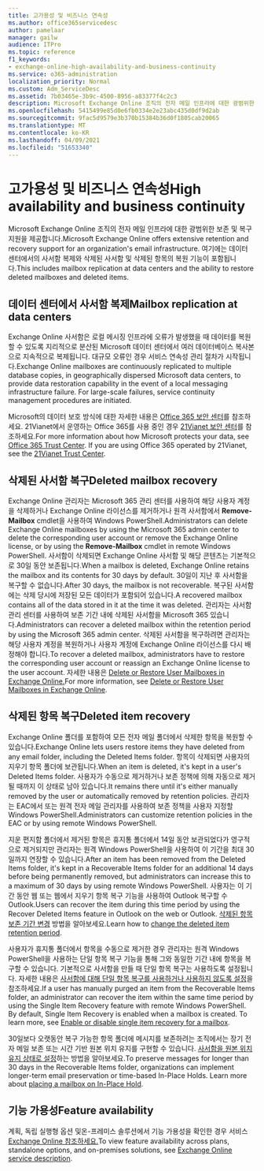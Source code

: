```yaml
---
title: 고가용성 및 비즈니스 연속성
ms.author: office365servicedesc
author: pamelaar
manager: gailw
audience: ITPro
ms.topic: reference
f1_keywords:
- exchange-online-high-availability-and-business-continuity
ms.service: o365-administration
localization_priority: Normal
ms.custom: Adm_ServiceDesc
ms.assetid: 7b03465e-3b9c-4500-8956-a83377f4c2c3
description: Microsoft Exchange Online 조직의 전자 메일 인프라에 대한 광범위한 보존 및 복구 지원을 제공합니다. 여기에는 데이터 센터에서의 사서함 복제와 삭제된 사서함 및 삭제된 항목의 복원 기능이 포함됩니다.
ms.openlocfilehash: 5415499e85d0e6fb0334e2e23abc435d0df9d2ab
ms.sourcegitcommit: 9fac5d9579e3b370b15384b36d0f1805cab20065
ms.translationtype: MT
ms.contentlocale: ko-KR
ms.lasthandoff: 04/09/2021
ms.locfileid: "51653340"
---
```

# <a name="high-availability-and-business-continuity"></a><span data-ttu-id="8b8ba-104">고가용성 및 비즈니스 연속성</span><span class="sxs-lookup"><span data-stu-id="8b8ba-104">High availability and business continuity</span></span>

<span data-ttu-id="8b8ba-105">Microsoft Exchange Online 조직의 전자 메일 인프라에 대한 광범위한 보존 및 복구 지원을 제공합니다.</span><span class="sxs-lookup"><span data-stu-id="8b8ba-105">Microsoft Exchange Online offers extensive retention and recovery support for an organization's email infrastructure.</span></span> <span data-ttu-id="8b8ba-106">여기에는 데이터 센터에서의 사서함 복제와 삭제된 사서함 및 삭제된 항목의 복원 기능이 포함됩니다.</span><span class="sxs-lookup"><span data-stu-id="8b8ba-106">This includes mailbox replication at data centers and the ability to restore deleted mailboxes and deleted items.</span></span>
  
## <a name="mailbox-replication-at-data-centers"></a><span data-ttu-id="8b8ba-107">데이터 센터에서 사서함 복제</span><span class="sxs-lookup"><span data-stu-id="8b8ba-107">Mailbox replication at data centers</span></span>

<span data-ttu-id="8b8ba-p103">Exchange Online 사서함은 로컬 메시징 인프라에 오류가 발생했을 때 데이터를 복원할 수 있도록 지리적으로 분산된 Microsoft 데이터 센터에서 여러 데이터베이스 복사본으로 지속적으로 복제됩니다. 대규모 오류인 경우 서비스 연속성 관리 절차가 시작됩니다.</span><span class="sxs-lookup"><span data-stu-id="8b8ba-p103">Exchange Online mailboxes are continuously replicated to multiple database copies, in geographically dispersed Microsoft data centers, to provide data restoration capability in the event of a local messaging infrastructure failure. For large-scale failures, service continuity management procedures are initiated.</span></span>
  
<span data-ttu-id="8b8ba-p104">Microsoft의 데이터 보호 방식에 대한 자세한 내용은 [Office 365 보안 센터](https://go.microsoft.com/fwlink/p/?LinkId=299135)를 참조하세요. 21Vianet에서 운영하는 Office 365를 사용 중인 경우 [21Vianet 보안 센터](https://www.21vbluecloud.com/office365/trustcenter/onlineservices.mdl)를 참조하세요.</span><span class="sxs-lookup"><span data-stu-id="8b8ba-p104">For more information about how Microsoft protects your data, see [Office 365 Trust Center](https://go.microsoft.com/fwlink/p/?LinkId=299135). If you are using Office 365 operated by 21Vianet, see the [21Vianet Trust Center](https://www.21vbluecloud.com/office365/trustcenter/onlineservices.mdl).</span></span>
  
## <a name="deleted-mailbox-recovery"></a><span data-ttu-id="8b8ba-112">삭제된 사서함 복구</span><span class="sxs-lookup"><span data-stu-id="8b8ba-112">Deleted mailbox recovery</span></span>

<span data-ttu-id="8b8ba-113">Exchange Online 관리자는 Microsoft 365 관리 센터를 사용하여 해당 사용자 계정을 삭제하거나 Exchange Online 라이선스를 제거하거나 원격 사서함에서 **Remove-Mailbox** cmdlet을 사용하여 Windows PowerShell.</span><span class="sxs-lookup"><span data-stu-id="8b8ba-113">Administrators can delete Exchange Online mailboxes by using the Microsoft 365 admin center to delete the corresponding user account or remove the Exchange Online license, or by using the **Remove-Mailbox** cmdlet in remote Windows PowerShell.</span></span> <span data-ttu-id="8b8ba-114">사서함이 삭제되면 Exchange Online 사서함 및 해당 콘텐츠는 기본적으로 30일 동안 보존됩니다.</span><span class="sxs-lookup"><span data-stu-id="8b8ba-114">When a mailbox is deleted, Exchange Online retains the mailbox and its contents for 30 days by default.</span></span> <span data-ttu-id="8b8ba-115">30일이 지난 후 사서함을 복구할 수 없습니다.</span><span class="sxs-lookup"><span data-stu-id="8b8ba-115">After 30 days, the mailbox is not recoverable.</span></span> <span data-ttu-id="8b8ba-116">복구된 사서함에는 삭제 당시에 저장된 모든 데이터가 포함되어 있습니다.</span><span class="sxs-lookup"><span data-stu-id="8b8ba-116">A recovered mailbox contains all of the data stored in it at the time it was deleted.</span></span> <span data-ttu-id="8b8ba-117">관리자는 사서함 관리 센터를 사용하여 보존 기간 내에 삭제된 사서함을 Microsoft 365 있습니다.</span><span class="sxs-lookup"><span data-stu-id="8b8ba-117">Administrators can recover a deleted mailbox within the retention period by using the Microsoft 365 admin center.</span></span> <span data-ttu-id="8b8ba-118">삭제된 사서함을 복구하려면 관리자는 해당 사용자 계정을 복원하거나 사용자 계정에 Exchange Online 라이선스를 다시 배정해야 합니다.</span><span class="sxs-lookup"><span data-stu-id="8b8ba-118">To recover a deleted mailbox, administrators have to restore the corresponding user account or reassign an Exchange Online license to the user account.</span></span> <span data-ttu-id="8b8ba-119">자세한 내용은 [Delete or Restore User Mailboxes in Exchange Online.](/exchange/recipients-in-exchange-online/delete-or-restore-mailboxes)</span><span class="sxs-lookup"><span data-stu-id="8b8ba-119">For more information, see [Delete or Restore User Mailboxes in Exchange Online](/exchange/recipients-in-exchange-online/delete-or-restore-mailboxes).</span></span>
  
## <a name="deleted-item-recovery"></a><span data-ttu-id="8b8ba-120">삭제된 항목 복구</span><span class="sxs-lookup"><span data-stu-id="8b8ba-120">Deleted item recovery</span></span>

<span data-ttu-id="8b8ba-121">Exchange Online 폴더를 포함하여 모든 전자 메일 폴더에서 삭제한 항목을 복원할 수 있습니다.</span><span class="sxs-lookup"><span data-stu-id="8b8ba-121">Exchange Online lets users restore items they have deleted from any email folder, including the Deleted Items folder.</span></span> <span data-ttu-id="8b8ba-122">항목이 삭제되면 사용자의 지우기 항목 폴더에 보관됩니다.</span><span class="sxs-lookup"><span data-stu-id="8b8ba-122">When an item is deleted, it's kept in a user's Deleted Items folder.</span></span> <span data-ttu-id="8b8ba-123">사용자가 수동으로 제거하거나 보존 정책에 의해 자동으로 제거될 때까지 이 상태로 남아 있습니다.</span><span class="sxs-lookup"><span data-stu-id="8b8ba-123">It remains there until it's either manually removed by the user or automatically removed by retention policies.</span></span> <span data-ttu-id="8b8ba-124">관리자는 EAC에서 또는 원격 전자 메일 관리자를 사용하여 보존 정책을 사용자 지정할 Windows PowerShell.</span><span class="sxs-lookup"><span data-stu-id="8b8ba-124">Administrators can customize retention policies in the EAC or by using remote Windows PowerShell.</span></span>
  
<span data-ttu-id="8b8ba-125">지운 편지함 폴더에서 제거된 항목은 휴지통 폴더에서 14일 동안 보관되었다가 영구적으로 제거되지만 관리자는 원격 Windows PowerShell을 사용하여 이 기간을 최대 30일까지 연장할 수 있습니다.</span><span class="sxs-lookup"><span data-stu-id="8b8ba-125">After an item has been removed from the Deleted Items folder, it's kept in a Recoverable Items folder for an additional 14 days before being permanently removed, but administrators can increase this to a maximum of 30 days by using remote Windows PowerShell.</span></span> <span data-ttu-id="8b8ba-126">사용자는 이 기간 동안 웹 또는 웹에서 지우기 항목 복구 기능을 사용하여 Outlook 복구할 수 Outlook.</span><span class="sxs-lookup"><span data-stu-id="8b8ba-126">Users can recover the item during this time period by using the Recover Deleted Items feature in Outlook on the web or Outlook.</span></span> <span data-ttu-id="8b8ba-127">[삭제된 항목 보존 기간 변경](/exchange/recipients-in-exchange-online/manage-user-mailboxes/change-deleted-item-retention) 방법을 알아보세요.</span><span class="sxs-lookup"><span data-stu-id="8b8ba-127">Learn how to [change the deleted item retention period](/exchange/recipients-in-exchange-online/manage-user-mailboxes/change-deleted-item-retention).</span></span>
  
<span data-ttu-id="8b8ba-p108">사용자가 휴지통 폴더에서 항목을 수동으로 제거한 경우 관리자는 원격 Windows PowerShell을 사용하는 단일 항목 복구 기능을 통해 그와 동일한 기간 내에 항목을 복구할 수 있습니다. 기본적으로 사서함을 만들 때 단일 항목 복구는 사용하도록 설정됩니다. 자세한 내용은 [사서함에 대해 단일 항목 복구를 사용하거나 사용하지 않도록 설정](/exchange/recipients-in-exchange-online/manage-user-mailboxes/enable-or-disable-single-item-recovery)을 참조하세요.</span><span class="sxs-lookup"><span data-stu-id="8b8ba-p108">If a user has manually purged an item from the Recoverable Items folder, an administrator can recover the item within the same time period by using the Single Item Recovery feature with remote Windows PowerShell. By default, Single Item Recovery is enabled when a mailbox is created. To learn more, see [Enable or disable single item recovery for a mailbox](/exchange/recipients-in-exchange-online/manage-user-mailboxes/enable-or-disable-single-item-recovery).</span></span>
  
<span data-ttu-id="8b8ba-p109">30일보다 오랫동안 복구 가능한 항목 폴더에 메시지를 보존하려는 조직에서는 장기 전자 메일 보존 또는 시간 기반 원본 위치 유지를 구현할 수 있습니다. [사서함을 원본 위치 유지 상태로 설정](/exchange/security-and-compliance/in-place-and-litigation-holds)하는 방법을 알아보세요.</span><span class="sxs-lookup"><span data-stu-id="8b8ba-p109">To preserve messages for longer than 30 days in the Recoverable Items folder, organizations can implement longer-term email preservation or time-based In-Place Holds. Learn more about [placing a mailbox on In-Place Hold](/exchange/security-and-compliance/in-place-and-litigation-holds).</span></span>
  
## <a name="feature-availability"></a><span data-ttu-id="8b8ba-133">기능 가용성</span><span class="sxs-lookup"><span data-stu-id="8b8ba-133">Feature availability</span></span>

<span data-ttu-id="8b8ba-134">계획, 독립 실행형 옵션 및온-프레미스 솔루션에서 기능 가용성을 확인한 경우 서비스 [Exchange Online 참조하세요.](exchange-online-service-description.md)</span><span class="sxs-lookup"><span data-stu-id="8b8ba-134">To view feature availability across plans, standalone options, and on-premises solutions, see [Exchange Online service description](exchange-online-service-description.md).</span></span>
